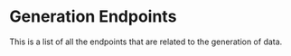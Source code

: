 # Generation Endpoints
This is a list of all the endpoints that are related to the generation of data.
